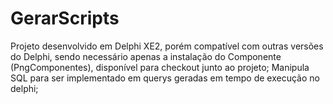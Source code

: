 # GerarScripts
Projeto desenvolvido em Delphi XE2, porém compatível com outras versões do Delphi, sendo necessário apenas a instalação do Componente (PngComponentes), disponível para checkout junto ao projeto;
Manipula SQL para ser implementado em querys geradas em tempo de execução no delphi;

